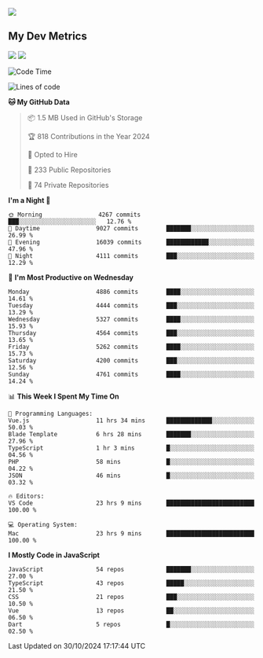 [<img src="https://img.shields.io/badge/linkedin-%230077B5.svg?&style=for-the-badge&logo=linkedin&logoColor=white" />](https://www.linkedin.com/in/savepong)

<!--
[<img src="https://img.shields.io/badge/pongsiri.pisutakarathada.com-%230077B5.svg?&style=for-the-badge&color=orange" />](https://pongsiri.pisutakarathada.com)
[<img src="https://img.shields.io/badge/apps.saveworld.co-%230077B5.svg?&style=for-the-badge&color=2aa889" />](https://apps.saveworld.co)

[![savepong' github stats](https://github-readme-stats.vercel.app/api?username=savepong&show_icons=true&count_private=true&theme=gotham&hide_border=true&bg_color=00000000&text_color=768390FF)](https://pongsiri.pisutakarathada.com/posts/stats)

[![GitHub Streak](https://github-readme-streak-stats.herokuapp.com?user=savepong&theme=gotham&hide_border=true&background=00000000&dates=768390FF)](https://pongsiri.pisutakarathada.com/posts/stats)

[![Top Langs](https://github-readme-stats.vercel.app/api/top-langs/?username=savepong&layout=compact&langs_count=10&theme=gotham&hide_border=true&bg_color=00000000&text_color=768390FF)](https://pongsiri.pisutakarathada.com/posts/stats)

<!-- [![savepong's wakatime stats](https://github-readme-stats.vercel.app/api/wakatime?username=@savepong&layout=default&theme=gotham&hide_border=true&bg_color=00000000&text_color=768390FF)](https://pongsiri.pisutakarathada.com/posts/stats) -->

## My Dev Metrics

[![](https://komarev.com/ghpvc/?username=savepong&color=blue&label=Profile%20Views)](https://github.com/savepong)
[![](https://img.shields.io/github/followers/savepong?label=GitHub%20Followers)](https://github.com/savepong)

<!--START_SECTION:waka-->
![Code Time](http://img.shields.io/badge/Code%20Time-1%2C599%20hrs%2041%20mins-blue)

![Lines of code](https://img.shields.io/badge/From%20Hello%20World%20I%27ve%20Written-65.6%20million%20lines%20of%20code-blue)

**🐱 My GitHub Data** 

> 📦 1.5 MB Used in GitHub's Storage 
 > 
> 🏆 818 Contributions in the Year 2024
 > 
> 💼 Opted to Hire
 > 
> 📜 233 Public Repositories 
 > 
> 🔑 74 Private Repositories 
 > 
**I'm a Night 🦉** 

```text
🌞 Morning                4267 commits        ███░░░░░░░░░░░░░░░░░░░░░░   12.76 % 
🌆 Daytime                9027 commits        ███████░░░░░░░░░░░░░░░░░░   26.99 % 
🌃 Evening                16039 commits       ████████████░░░░░░░░░░░░░   47.96 % 
🌙 Night                  4111 commits        ███░░░░░░░░░░░░░░░░░░░░░░   12.29 % 
```
📅 **I'm Most Productive on Wednesday** 

```text
Monday                   4886 commits        ████░░░░░░░░░░░░░░░░░░░░░   14.61 % 
Tuesday                  4444 commits        ███░░░░░░░░░░░░░░░░░░░░░░   13.29 % 
Wednesday                5327 commits        ████░░░░░░░░░░░░░░░░░░░░░   15.93 % 
Thursday                 4564 commits        ███░░░░░░░░░░░░░░░░░░░░░░   13.65 % 
Friday                   5262 commits        ████░░░░░░░░░░░░░░░░░░░░░   15.73 % 
Saturday                 4200 commits        ███░░░░░░░░░░░░░░░░░░░░░░   12.56 % 
Sunday                   4761 commits        ████░░░░░░░░░░░░░░░░░░░░░   14.24 % 
```


📊 **This Week I Spent My Time On** 

```text
💬 Programming Languages: 
Vue.js                   11 hrs 34 mins      █████████████░░░░░░░░░░░░   50.03 % 
Blade Template           6 hrs 28 mins       ███████░░░░░░░░░░░░░░░░░░   27.96 % 
TypeScript               1 hr 3 mins         █░░░░░░░░░░░░░░░░░░░░░░░░   04.56 % 
PHP                      58 mins             █░░░░░░░░░░░░░░░░░░░░░░░░   04.22 % 
JSON                     46 mins             █░░░░░░░░░░░░░░░░░░░░░░░░   03.32 % 

🔥 Editors: 
VS Code                  23 hrs 9 mins       █████████████████████████   100.00 % 

💻 Operating System: 
Mac                      23 hrs 9 mins       █████████████████████████   100.00 % 
```

**I Mostly Code in JavaScript** 

```text
JavaScript               54 repos            ███████░░░░░░░░░░░░░░░░░░   27.00 % 
TypeScript               43 repos            █████░░░░░░░░░░░░░░░░░░░░   21.50 % 
CSS                      21 repos            ███░░░░░░░░░░░░░░░░░░░░░░   10.50 % 
Vue                      13 repos            ██░░░░░░░░░░░░░░░░░░░░░░░   06.50 % 
Dart                     5 repos             █░░░░░░░░░░░░░░░░░░░░░░░░   02.50 % 
```




 Last Updated on 30/10/2024 17:17:44 UTC
<!--END_SECTION:waka-->

<!--
**savepong/savepong** is a ✨ _special_ ✨ repository because its `README.md` (this file) appears on your GitHub profile.

Here are some ideas to get you started:

- 🔭 I’m currently working on WebComponents and TypeScript.
- 🌱 I’m currently learning ...
- 👯 I’m looking to collaborate on ...
- 🤔 I’m looking for help with ...
- 💬 Ask me about ...
- 📫 How to reach me: ...
- 😄 Pronouns: ...
- ⚡ Fun fact: ...
-->
